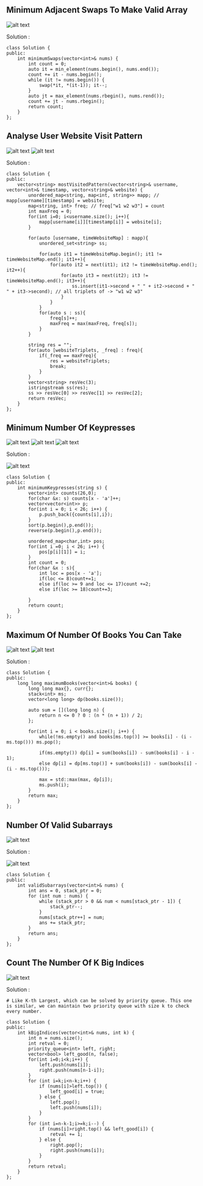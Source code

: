 ## Minimum Adjacent Swaps To Make Valid Array
![alt text](/QuesBank/Amazon/images/image1a.png)

Solution :

```
class Solution {
public:
    int minimumSwaps(vector<int>& nums) {
        int count = 0;
        auto it = min_element(nums.begin(), nums.end());
        count += it - nums.begin();
        while (it != nums.begin()) {
            swap(*it, *(it-1)); it--;
        }
        auto jt = max_element(nums.rbegin(), nums.rend());
        count += jt - nums.rbegin();
        return count;
    }   
};
```

## Analyse User Website Visit Pattern
![alt text](/QuesBank/Amazon/images/image2a.png)
![alt text](/QuesBank/Amazon/images/image2b.png)

Solution :

```
class Solution {
public:
    vector<string> mostVisitedPattern(vector<string>& username, vector<int>& timestamp, vector<string>& website) {
        unordered_map<string, map<int, string>> mapp; // mapp[username][timestamp] = website;
        map<string, int> freq; // freq["w1 w2 w3"] = count
        int maxFreq = 0;
        for(int i=0; i<username.size(); i++){
            mapp[username[i]][timestamp[i]] = website[i];
        }
        
        for(auto [username, timeWebsiteMap] : mapp){
            unordered_set<string> ss;
            
            for(auto it1 = timeWebsiteMap.begin(); it1 != timeWebsiteMap.end(); it1++){
                for(auto it2 = next(it1); it2 != timeWebsiteMap.end(); it2++){
                    for(auto it3 = next(it2); it3 != timeWebsiteMap.end(); it3++){
                        ss.insert(it1->second + " " + it2->second + " " + it3->second); // all triplets of -> "w1 w2 w3"
                    }
                }
            }
            for(auto s : ss){
                freq[s]++;
                maxFreq = max(maxFreq, freq[s]);
            }
        }
        
        string res = "";
        for(auto [websiteTriplets, _freq] : freq){
            if(_freq == maxFreq){
                res = websiteTriplets;
                break;
            }
        }
        vector<string> resVec(3);
        istringstream ss(res);
        ss >> resVec[0] >> resVec[1] >> resVec[2];
        return resVec;
    }
};

```

## Minimum Number Of Keypresses
![alt text](/QuesBank/Amazon/images/image3a.png)
![alt text](/QuesBank/Amazon/images/image3b.png)
![alt text](/QuesBank/Amazon/images/image3c.png)

Solution :

![alt text](/QuesBank/Amazon/images/image3d.png)

```
class Solution {
public:
    int minimumKeypresses(string s) {
        vector<int> counts(26,0);
        for(char &x: s) counts[x - 'a']++;
        vector<vector<int>> p;
        for(int i = 0; i < 26; i++) {
            p.push_back({counts[i],i});
        }
        sort(p.begin(),p.end());
        reverse(p.begin(),p.end());

        unordered_map<char,int> pos;
        for(int i =0; i < 26; i++) {
            pos[p[i][1]] = i;
        }
        int count = 0;
        for(char &x : s){
            int loc = pos[x - 'a'];
            if(loc <= 8)count+=1;
            else if(loc >= 9 and loc <= 17)count +=2;
            else if(loc >= 18)count+=3;
            
        }
        return count;
    }
};
```

## Maximum Of Number Of Books You Can Take
![alt text](/QuesBank/Amazon/images/image4a.png)
![alt text](/QuesBank/Amazon/images/image4b.png)

Solution :

```
class Solution {
public:
    long long maximumBooks(vector<int>& books) {
        long long max{}, curr{};
        stack<int> ms;
        vector<long long> dp(books.size());

        auto sum = [](long long n) {
            return n <= 0 ? 0 : (n * (n + 1)) / 2;
        };

        for(int i = 0; i < books.size(); i++) {
            while(!ms.empty() and books[ms.top()] >= books[i] - (i - ms.top())) ms.pop();

            if(ms.empty()) dp[i] = sum(books[i]) - sum(books[i] - i - 1);
            else dp[i] = dp[ms.top()] + sum(books[i]) - sum(books[i] - (i - ms.top()));

            max = std::max(max, dp[i]);
            ms.push(i);
        }
        return max;        
    }
};
```

## Number Of Valid Subarrays
![alt text](/QuesBank/Amazon/images/image5a.png)

Solution :

![alt text](/QuesBank/Amazon/images/image5b.png)
```
class Solution {
public:
    int validSubarrays(vector<int>& nums) {
        int ans = 0, stack_ptr = 0;
        for (int num : nums) {
            while (stack_ptr > 0 && num < nums[stack_ptr - 1]) {
                stack_ptr--;
            }
            nums[stack_ptr++] = num;
            ans += stack_ptr;
        }
        return ans;
    }
};
```

## Count The Number Of K Big Indices
![alt text](/QuesBank/Amazon/images/image6a.png)

Solution :

```
# Like K-th Largest, which can be solved by priority queue. This one is similar, we can maintain two priority queue with size k to check every number.

class Solution {
public:
    int kBigIndices(vector<int>& nums, int k) {
        int n = nums.size();
        int retval = 0;
        priority_queue<int> left, right;
        vector<bool> left_good(n, false);
        for(int i=0;i<k;i++) {
            left.push(nums[i]);
            right.push(nums[n-1-i]);
        }
        for (int i=k;i<n-k;i++) {
            if (nums[i]>left.top()) {
                left_good[i] = true;
            } else {
                left.pop();
                left.push(nums[i]);
            }
        }
        for (int i=n-k-1;i>=k;i--) {
            if (nums[i]>right.top() && left_good[i]) {
                retval += 1;
            } else {
                right.pop();
                right.push(nums[i]);
            }
        }
        return retval;
    }
};
```





